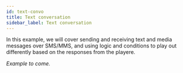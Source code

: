 ```yaml
---
id: text-convo
title: Text conversation
sidebar_label: Text conversation
---
```


In this example, we will cover sending and receiving text and media messages over SMS/MMS, and using logic and conditions to play out differently based on the responses from the playere.

*Example to come.*
